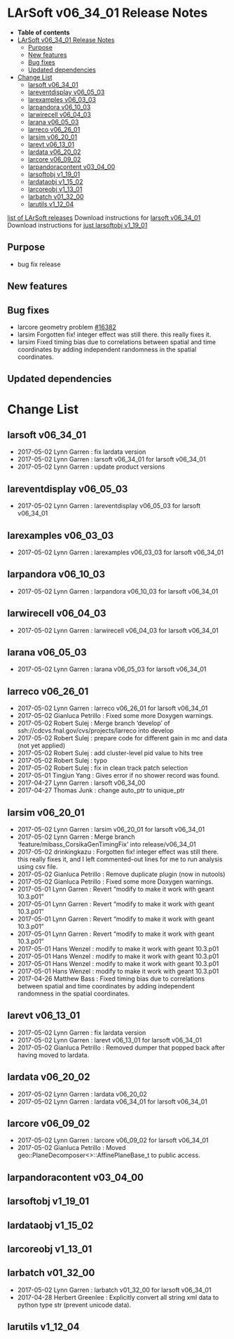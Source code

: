 LArSoft v06_34_01 Release Notes
======================================================================

-   **Table of contents**
-   [LArSoft v06_34_01 Release Notes](#LArSoft-v06_34_01-Release-Notes)
    -   [Purpose](#Purpose)
    -   [New features](#New-features)
    -   [Bug fixes](#Bug-fixes)
    -   [Updated dependencies](#Updated-dependencies)
-   [Change List](#Change-List)
    -   [larsoft v06_34_01](#larsoft-v06_34_01)
    -   [lareventdisplay v06_05_03](#lareventdisplay-v06_05_03)
    -   [larexamples v06_03_03](#larexamples-v06_03_03)
    -   [larpandora v06_10_03](#larpandora-v06_10_03)
    -   [larwirecell v06_04_03](#larwirecell-v06_04_03)
    -   [larana v06_05_03](#larana-v06_05_03)
    -   [larreco v06_26_01](#larreco-v06_26_01)
    -   [larsim v06_20_01](#larsim-v06_20_01)
    -   [larevt v06_13_01](#larevt-v06_13_01)
    -   [lardata v06_20_02](#lardata-v06_20_02)
    -   [larcore v06_09_02](#larcore-v06_09_02)
    -   [larpandoracontent v03_04_00](#larpandoracontent-v03_04_00)
    -   [larsoftobj v1_19_01](#larsoftobj-v1_19_01)
    -   [lardataobj v1_15_02](#lardataobj-v1_15_02)
    -   [larcoreobj v1_13_01](#larcoreobj-v1_13_01)
    -   [larbatch v01_32_00](#larbatch-v01_32_00)
    -   [larutils v1_12_04](#larutils-v1_12_04)

[list of LArSoft releases](LArSoft_release_list)
Download instructions for [larsoft v06_34_01](http://scisoft.fnal.gov/scisoft/bundles/larsoft/v06_34_01/larsoft-v06_34_01.html)
Download instructions for [just larsoftobj v1_19_01](http://scisoft.fnal.gov/scisoft/bundles/larsoftobj/v1_19_01/larsoftobj-v1_19_01.html)

Purpose
--------------------

-   bug fix release

New features
------------------------------

Bug fixes
------------------------

-   larcore geometry problem [\#16382](/redmine/issues/16382 "Bug: Larsoft geometry does not compile in Root (Closed)")
-   larsim Forgotten fix! integer effect was still there. this really fixes it.
-   larsim Fixed timing bias due to correlations between spatial and time coordinates by adding independent randomness in the spatial coordinates.

Updated dependencies
----------------------------------------------

Change List
============================

larsoft v06_34_01
------------------------------------------

-   2017-05-02 Lynn Garren : fix lardata version
-   2017-05-02 Lynn Garren : larsoft v06_34_01 for larsoft v06_34_01
-   2017-05-02 Lynn Garren : update product versions

lareventdisplay v06_05_03
----------------------------------------------------------

-   2017-05-02 Lynn Garren : lareventdisplay v06_05_03 for larsoft v06_34_01

larexamples v06_03_03
--------------------------------------------------

-   2017-05-02 Lynn Garren : larexamples v06_03_03 for larsoft v06_34_01

larpandora v06_10_03
------------------------------------------------

-   2017-05-02 Lynn Garren : larpandora v06_10_03 for larsoft v06_34_01

larwirecell v06_04_03
--------------------------------------------------

-   2017-05-02 Lynn Garren : larwirecell v06_04_03 for larsoft v06_34_01

larana v06_05_03
----------------------------------------

-   2017-05-02 Lynn Garren : larana v06_05_03 for larsoft v06_34_01

larreco v06_26_01
------------------------------------------

-   2017-05-02 Lynn Garren : larreco v06_26_01 for larsoft v06_34_01
-   2017-05-02 Gianluca Petrillo : Fixed some more Doxygen warnings.
-   2017-05-02 Robert Sulej : Merge branch ‘develop’ of ssh://cdcvs.fnal.gov/cvs/projects/larreco into develop
-   2017-05-02 Robert Sulej : prepare code for different gain in mc and data (not yet applied)
-   2017-05-02 Robert Sulej : add cluster-level pid value to hits tree
-   2017-05-02 Robert Sulej : typo
-   2017-05-02 Robert Sulej : fix in clean track patch selection
-   2017-05-01 Tingjun Yang : Gives error if no shower record was found.
-   2017-04-27 Lynn Garren : larsoft v06_34_00
-   2017-04-27 Thomas Junk : change auto_ptr to unique_ptr

larsim v06_20_01
----------------------------------------

-   2017-05-02 Lynn Garren : larsim v06_20_01 for larsoft v06_34_01
-   2017-05-02 Lynn Garren : Merge branch ‘feature/mibass_CorsikaGenTimingFix’ into release/v06_34_01
-   2017-05-02 drinkingkazu : Forgotten fix! integer effect was still there. this really fixes it, and I left commented-out lines for me to run analysis using csv file.
-   2017-05-02 Gianluca Petrillo : Remove duplicate plugin (now in nutools)
-   2017-05-02 Gianluca Petrillo : Fixed some more Doxygen warnings.
-   2017-05-01 Lynn Garren : Revert “modify to make it work with geant 10.3.p01”
-   2017-05-01 Lynn Garren : Revert “modify to make it work with geant 10.3.p01”
-   2017-05-01 Lynn Garren : Revert “modify to make it work with geant 10.3.p01”
-   2017-05-01 Lynn Garren : Revert “modify to make it work with geant 10.3.p01”
-   2017-05-01 Hans Wenzel : modify to make it work with geant 10.3.p01
-   2017-05-01 Hans Wenzel : modify to make it work with geant 10.3.p01
-   2017-05-01 Hans Wenzel : modify to make it work with geant 10.3.p01
-   2017-05-01 Hans Wenzel : modify to make it work with geant 10.3.p01
-   2017-04-26 Matthew Bass : Fixed timing bias due to correlations between spatial and time coordinates by adding independent randomness in the spatial coordinates.

larevt v06_13_01
----------------------------------------

-   2017-05-02 Lynn Garren : fix lardata version
-   2017-05-02 Lynn Garren : larevt v06_13_01 for larsoft v06_34_01
-   2017-05-02 Gianluca Petrillo : Removed dumper that popped back after having moved to lardata.

lardata v06_20_02
------------------------------------------

-   2017-05-02 Lynn Garren : lardata v06_20_02
-   2017-05-02 Lynn Garren : lardata v06_34_01 for larsoft v06_34_01

larcore v06_09_02
------------------------------------------

-   2017-05-02 Lynn Garren : larcore v06_09_02 for larsoft v06_34_01
-   2017-05-02 Gianluca Petrillo : Moved geo::PlaneDecomposer\<\>::AffinePlaneBase_t to public access.

larpandoracontent v03_04_00
--------------------------------------------------------------

larsoftobj v1_19_01
----------------------------------------------

lardataobj v1_15_02
----------------------------------------------

larcoreobj v1_13_01
----------------------------------------------

larbatch v01_32_00
--------------------------------------------

-   2017-05-02 Lynn Garren : larbatch v01_32_00 for larsoft v06_34_01
-   2017-04-28 Herbert Greenlee : Explicitly convert all string xml data to python type str (prevent unicode data).

larutils v1_12_04
------------------------------------------
